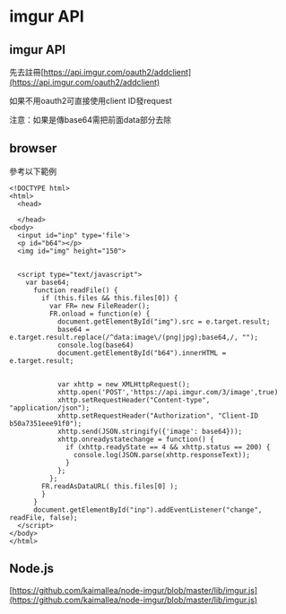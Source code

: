 # imgur API

## imgur API

先去註冊[https://api.imgur.com/oauth2/addclient](https://api.imgur.com/oauth2/addclient)

如果不用oauth2可直接使用client ID發request

注意：如果是傳base64需把前面data部分去除

## browser

參考以下範例

```text
<!DOCTYPE html>
<html>
  <head>

  </head>
<body>
  <input id="inp" type='file'>
  <p id="b64"></p>
  <img id="img" height="150">


  <script type="text/javascript">
    var base64;
      function readFile() {
        if (this.files && this.files[0]) {
          var FR= new FileReader();
          FR.onload = function(e) {
            document.getElementById("img").src = e.target.result;
            base64 = e.target.result.replace(/^data:image\/(png|jpg);base64,/, "");
            console.log(base64)
            document.getElementById("b64").innerHTML = e.target.result;


            var xhttp = new XMLHttpRequest();
            xhttp.open('POST','https://api.imgur.com/3/image',true)
            xhttp.setRequestHeader("Content-type", "application/json");
            xhttp.setRequestHeader("Authorization", "Client-ID b50a7351eee91f0");
            xhttp.send(JSON.stringify({'image': base64}));
            xhttp.onreadystatechange = function() {
              if (xhttp.readyState == 4 && xhttp.status == 200) {
                console.log(JSON.parse(xhttp.responseText));
              }
            };
          };
        FR.readAsDataURL( this.files[0] );
        }
      }
      document.getElementById("inp").addEventListener("change", readFile, false);
  </script>
</body>
</html>
```

## Node.js

[https://github.com/kaimallea/node-imgur/blob/master/lib/imgur.js](https://github.com/kaimallea/node-imgur/blob/master/lib/imgur.js)

